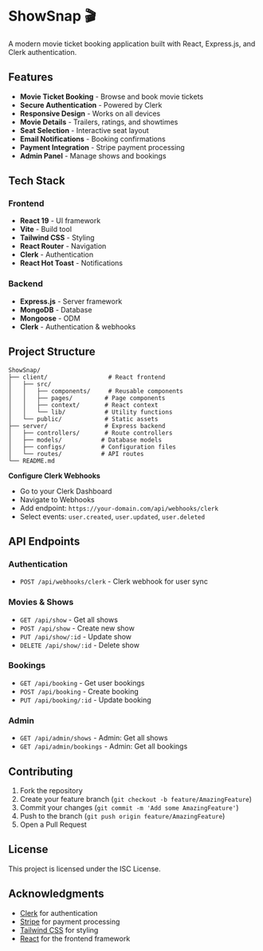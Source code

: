 # ShowSnap 🎬

A modern movie ticket booking application built with React, Express.js, and Clerk authentication.

## Features

- **Movie Ticket Booking** - Browse and book movie tickets
- **Secure Authentication** - Powered by Clerk
- **Responsive Design** - Works on all devices
- **Movie Details** - Trailers, ratings, and showtimes
- **Seat Selection** - Interactive seat layout
- **Email Notifications** - Booking confirmations
- **Payment Integration** - Stripe payment processing
- **Admin Panel** - Manage shows and bookings

## Tech Stack

### Frontend

- **React 19** - UI framework
- **Vite** - Build tool
- **Tailwind CSS** - Styling
- **React Router** - Navigation
- **Clerk** - Authentication
- **React Hot Toast** - Notifications

### Backend

- **Express.js** - Server framework
- **MongoDB** - Database
- **Mongoose** - ODM
- **Clerk** - Authentication & webhooks

## Project Structure

```
ShowSnap/
├── client/                 # React frontend
│   ├── src/
│   │   ├── components/     # Reusable components
│   │   ├── pages/         # Page components
│   │   ├── context/       # React context
│   │   └── lib/           # Utility functions
│   └── public/            # Static assets
├── server/                # Express backend
│   ├── controllers/       # Route controllers
│   ├── models/           # Database models
│   ├── configs/          # Configuration files
│   └── routes/           # API routes
└── README.md
```


**Configure Clerk Webhooks**
   - Go to your Clerk Dashboard
   - Navigate to Webhooks
   - Add endpoint: `https://your-domain.com/api/webhooks/clerk`
   - Select events: `user.created`, `user.updated`, `user.deleted`

## API Endpoints

### Authentication

- `POST /api/webhooks/clerk` - Clerk webhook for user sync

### Movies & Shows

- `GET /api/show` - Get all shows
- `POST /api/show` - Create new show
- `PUT /api/show/:id` - Update show
- `DELETE /api/show/:id` - Delete show

### Bookings

- `GET /api/booking` - Get user bookings
- `POST /api/booking` - Create booking
- `PUT /api/booking/:id` - Update booking

### Admin

- `GET /api/admin/shows` - Admin: Get all shows
- `GET /api/admin/bookings` - Admin: Get all bookings

## Contributing

1. Fork the repository
2. Create your feature branch (`git checkout -b feature/AmazingFeature`)
3. Commit your changes (`git commit -m 'Add some AmazingFeature'`)
4. Push to the branch (`git push origin feature/AmazingFeature`)
5. Open a Pull Request

## License

This project is licensed under the ISC License.

## Acknowledgments

- [Clerk](https://clerk.com/) for authentication
- [Stripe](https://stripe.com/) for payment processing
- [Tailwind CSS](https://tailwindcss.com/) for styling
- [React](https://reactjs.org/) for the frontend framework
